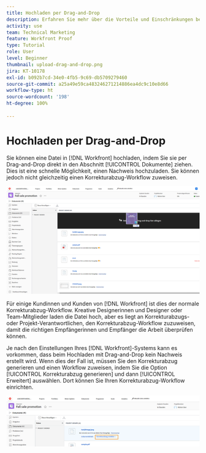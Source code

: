 ```yaml
---
title: Hochladen per Drag-and-Drop
description: Erfahren Sie mehr über die Vorteile und Einschränkungen beim Hochladen von Dateien in [!DNL  Workfront] per Drag-and-Drop.
activity: use
team: Technical Marketing
feature: Workfront Proof
type: Tutorial
role: User
level: Beginner
thumbnail: upload-drag-and-drop.png
jira: KT-10178
exl-id: b092b7cd-34e0-4fb5-9c69-db5709279460
source-git-commit: a25a49e59ca483246271214886ea4dc9c10e8d66
workflow-type: ht
source-wordcount: '198'
ht-degree: 100%

---
```


# Hochladen per Drag-and-Drop

Sie können eine Datei in [!DNL Workfront] hochladen, indem Sie sie per Drag-and-Drop direkt in den Abschnitt [!UICONTROL Dokumente] ziehen. Dies ist eine schnelle Möglichkeit, einen Nachweis hochzuladen. Sie können jedoch nicht gleichzeitig einen Korrekturabzug-Workflow zuweisen.

![Ein Bild des Bereichs [!UICONTROL Dokumente] in einem [!DNL  Workfront]-Projekt mit dem Cursor über der Dokumentenliste und der angezeigten Meldung [!UICONTROL Dokumente hierher ziehen und ablegen].](assets/drag-and-drop-1.png)

Für einige Kundinnen und Kunden von [!DNL Workfront] ist dies der normale Korrekturabzug-Workflow. Kreative Designerinnen und Designer oder Team-Mitglieder laden die Datei hoch, aber es liegt an Korrekturabzugs- oder Projekt-Verantwortlichen, den Korrekturabzug-Workflow zuzuweisen, damit die richtigen Empfängerinnen und Empfänger die Arbeit überprüfen können.

Je nach den Einstellungen Ihres [!DNL Workfront]-Systems kann es vorkommen, dass beim Hochladen mit Drag-and-Drop kein Nachweis erstellt wird. Wenn dies der Fall ist, müssen Sie den Korrekturabzug generieren und einen Workflow zuweisen, indem Sie die Option [!UICONTROL Korrekturabzug generieren] und dann [!UICONTROL Erweitert] auswählen. Dort können Sie Ihren Korrekturabzug-Workflow einrichten.

![Ein Bild des Bereichs [!UICONTROL Dokumente] in einem [!DNL  Workfront]-Projekt mit hervorgehobener Option [!UICONTROL Korrekturabzug generieren].](assets/drag-and-drop-2.png)
